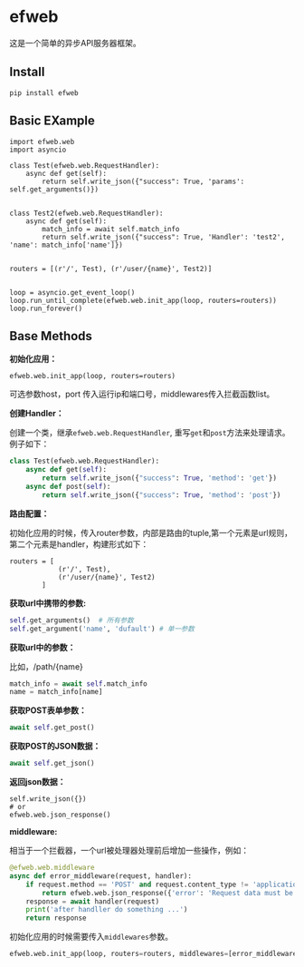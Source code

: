 # efweb

这是一个简单的异步API服务器框架。

## Install

```shell
pip install efweb
```

## Basic EXample

```
import efweb.web
import asyncio

class Test(efweb.web.RequestHandler):
    async def get(self):
        return self.write_json({"success": True, 'params': self.get_arguments()})


class Test2(efweb.web.RequestHandler):
    async def get(self):
        match_info = await self.match_info
        return self.write_json({"success": True, 'Handler': 'test2', 'name': match_info['name']})


routers = [(r'/', Test), (r'/user/{name}', Test2)]


loop = asyncio.get_event_loop()
loop.run_until_complete(efweb.web.init_app(loop, routers=routers))
loop.run_forever()

```



## Base Methods

**初始化应用：**

```
efweb.web.init_app(loop, routers=routers)
```

可选参数host，port 传入运行ip和端口号，middlewares传入拦截函数list。

**创建Handler：**

创建一个类，继承`efweb.web.RequestHandler`, 重写`get`和`post`方法来处理请求。例子如下：

```python
class Test(efweb.web.RequestHandler):
	async def get(self):
    	return self.write_json({"success": True, 'method': 'get'})
    async def post(self):
        return self.write_json({"success": True, 'method': 'post'})
```
**路由配置：**

初始化应用的时候，传入router参数，内部是路由的tuple,第一个元素是url规则，第二个元素是handler，构建形式如下：

```
routers = [
			(r'/', Test),  
			(r'/user/{name}', Test2)
		]
```

**获取url中携带的参数:**

```python
self.get_arguments()  # 所有参数
self.get_argument('name', 'dufault') # 单一参数
```

**获取url中的参数：**

比如，/path/{name}

```python
match_info = await self.match_info
name = match_info[name]
```

**获取POST表单参数：**

```python
await self.get_post()
```

**获取POST的JSON数据：**

```python
await self.get_json()
```

**返回json数据：**

```
self.write_json({})
# or 
efweb.web.json_response()

```

**middleware:**

相当于一个拦截器，一个url被处理器处理前后增加一些操作，例如：

```python
@efweb.web.middleware
async def error_middleware(request, handler):
    if request.method == 'POST' and request.content_type != 'application/json':
        return efweb.web.json_response({'error': 'Request data must be a json type.'})
    response = await handler(request)
    print('after handller do something ...')
    return response
```

初始化应用的时候需要传入`middlewares`参数。

```python
efweb.web.init_app(loop, routers=routers, middlewares=[error_middleware])
```

